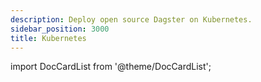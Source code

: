 ```yaml
---
description: Deploy open source Dagster on Kubernetes.
sidebar_position: 3000
title: Kubernetes
---
```


import DocCardList from '@theme/DocCardList';

<DocCardList />
